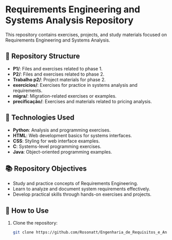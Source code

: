 # Requirements Engineering and Systems Analysis Repository

This repository contains exercises, projects, and study materials focused on Requirements Engineering and Systems Analysis.

## 📁 Repository Structure

- **P1/**: Files and exercises related to phase 1.
- **P2/**: Files and exercises related to phase 2.
- **Trabalho p2/**: Project materials for phase 2.
- **exercicios/**: Exercises for practice in systems analysis and requirements.
- **migra/**: Migration-related exercises or examples.
- **precificação/**: Exercises and materials related to pricing analysis.

## 🚀 Technologies Used

- **Python**: Analysis and programming exercises.
- **HTML**: Web development basics for systems interfaces.
- **CSS**: Styling for web interface examples.
- **C**: Systems-level programming exercises.
- **Java**: Object-oriented programming examples.

## 📚 Repository Objectives

- Study and practice concepts of Requirements Engineering.
- Learn to analyze and document system requirements effectively.
- Develop practical skills through hands-on exercises and projects.

## 📝 How to Use

1. Clone the repository:
   ```bash
   git clone https://github.com/Rosonatt/Engenharia_de_Requisitos_e_Analise_de_Sistemas.git
